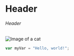 # Header
###### Header

![Image of a cat](https://upload.wikimedia.org/wikipedia/commons/thumb/1/15/Cat_August_2010-4.jpg/1024px-Cat_August_2010-4.jpg)

``` javascript
var myVar = "Hello, world!";

```
